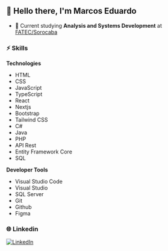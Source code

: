 ## 👋 Hello there, I'm **Marcos Eduardo**

- 📒 Current studying **Analysis and Systems Development** at [FATEC/Sorocaba](http://www.fatecsorocaba.edu.br/)

### ⚡️ Skills

**Technologies**

 - HTML
 - CSS
 - JavaScript
 - TypeScript
 - React
 - Nextjs
 - Bootstrap
 - Tailwind CSS
 - C#
 - Java
 - PHP
 - API Rest
 - Entity Framework Core
 - SQL 
 
**Developer Tools**

 - Visual Studio Code
 - Visual Studio
 - SQL Server
 - Git
 - Github
 - Figma

### 🌐 Linkedin

<a href="https://www.linkedin.com/in/marcos-eduardo-camargo-7511bb21b/" target="_blank"> <img src="https://img.shields.io/badge/LinkedIn-0077B5?style=for-the-badge&logo=linkedin&logoColor=white" alt="LinkedIn">
</a>
